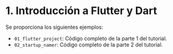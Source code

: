 # 1. Introducción a Flutter y Dart
Se proporciona los siguientes ejemplos:
* `01_flutter_project`: Código completo de la parte 1 del tutorial.
* `02_startup_namer`: Código completo de la parte 2 del tutorial.